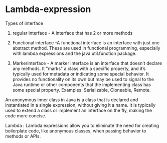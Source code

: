 # Lambda-expression

Types of interface 
1) regular interface - A interface that has 2 or more methods

2) Functional interface -A functional interface is an interface with just one abstract method. These are used in functional programming, especially with lambda expressions and the java.util.function package.

3) Markerinterface - A marker interface is an interface that doesn't declare any methods. It "marks" a class with a specific property, and it’s typically used for metadata or indicating some special behavior.
It provides no functionality on its own but may be used to signal to the Java runtime or other components that the implementing class has some special property.
Examples: Serializable, Cloneable, Remote.

An anonymous inner class in Java is a class that is declared and instantiated in a single expression, without giving it a name. It is typically used to extend a class or implement an interface on the fly, making the code more concise.

Lambda : Lambda expressions allow you to eliminate the need for creating boilerplate code, like anonymous classes, when passing behavior to methods or APIs.
